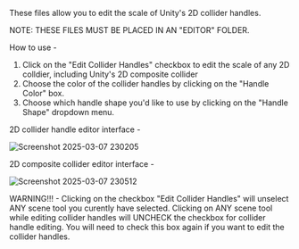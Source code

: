 These files allow you to edit the scale of Unity's 2D collider handles. 

NOTE: THESE FILES MUST BE PLACED IN AN "EDITOR" FOLDER.

How to use - 

1) Click on the "Edit Collider Handles" checkbox to edit the scale of any 2D colldier, including Unity's 2D composite collider
2) Choose the color of the collider handles by clicking on the "Handle Color" box.
3) Choose which handle shape you'd like to use by clicking on the "Handle Shape" dropdown menu. 

2D collider handle editor interface - 

![Screenshot 2025-03-07 230205](https://github.com/user-attachments/assets/d2680652-5872-4a8d-80e5-aca1667dd574)

2D composite collider editor interface - 

![Screenshot 2025-03-07 230512](https://github.com/user-attachments/assets/94f6393c-f1e4-4986-9623-7fde6deda114)

WARNING!!! - Clicking on the checkbox "Edit Collider Handles" will unselect ANY scene tool you curently have selected. Clicking on ANY scene tool while editing collider handles will UNCHECK the checkbox for collider handle editing. You will need to check this box again if you want to edit the collider handles. 
